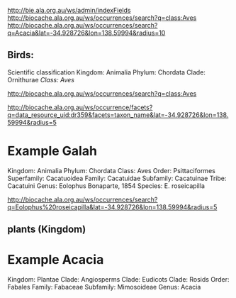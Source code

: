 
http://bie.ala.org.au/ws/admin/indexFields
http://biocache.ala.org.au/ws/occurrences/search?q=class:Aves
http://biocache.ala.org.au/ws/occurrences/search?q=Acacia&lat=-34.928726&lon=138.59994&radius=10

Birds:
------

Scientific classification
Kingdom: 	Animalia
Phylum: 	Chordata
Clade: 	Ornithurae
*Class: 	Aves*

http://biocache.ala.org.au/ws/occurrences/search?q=class:Aves

http://biocache.ala.org.au/ws/occurrence/facets?q=data_resource_uid:dr359&facets=taxon_name&lat=-34.928726&lon=138.59994&radius=5

Example Galah
==============

Kingdom:	Animalia
Phylum:	Chordata
Class:	Aves
Order:	Psittaciformes
Superfamily:	Cacatuoidea
Family:	Cacatuidae
Subfamily:	Cacatuinae
Tribe:	Cacatuini
Genus:	Eolophus
Bonaparte, 1854
Species:	E. roseicapilla

http://biocache.ala.org.au/ws/occurrences/search?q=Eolophus%20roseicapilla&lat=-34.928726&lon=138.59994&radius=5


plants (Kingdom)
----------------

Example Acacia
==============

Kingdom:	Plantae
Clade:	Angiosperms
Clade:	Eudicots
Clade:	Rosids
Order:	Fabales
Family:	Fabaceae
Subfamily:	Mimosoideae
Genus:	Acacia
